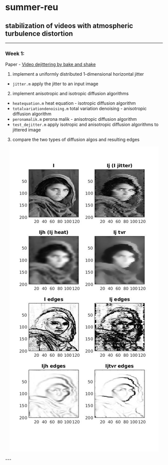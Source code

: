 # summer-reu
## stabilization of videos with atmospheric turbulence distortion
---
### Week 1:
Paper - [Video dejittering by bake and shake](http://dl.acm.org/citation.cfm?id=1709255)
1. implement a uniformly distributed 1-dimensional horizontal jitter
  - `jitter.m` apply the jitter to an input image
2. implement anisotropic and isotropic diffusion algorithms
  - `heatequation.m` heat equation - isotropic diffusion algorithm
  - `totalvariationdenoising.m` total variation denoising - anisotropic diffusion algorithm
  - `peronamalik.m` perona malik - anisotropic diffusion algorithm
  - `test_dejitter.m` apply isotropic and anisotropic diffusion algorithms to jittered image
3. compare the two types of diffusion algos and resulting edges
<p align="center">
<img src="https://raw.githubusercontent.com/sayemmh/summer-reu/master/bake-and-shake/report/three.jpg">
</p>
---
